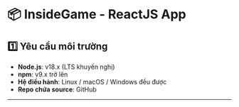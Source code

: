 # 📦 InsideGame - ReactJS App

## 1️⃣ Yêu cầu môi trường

- **Node.js**: v18.x (LTS khuyến nghị)  
- **npm**: v9.x trở lên  
- **Hệ điều hành**: Linux / macOS / Windows đều được  
- **Repo chứa source**: GitHub  
---